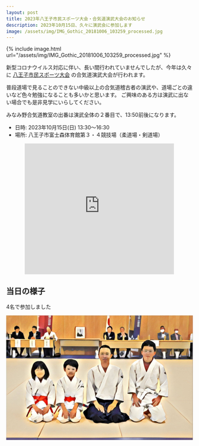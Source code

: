 ```yaml
---
layout: post
title: 2023年八王子市民スポーツ大会・合気道演武大会のお知らせ
description: 2023年10月15日、久々に演武会に参加します
image: /assets/img/IMG_Gothic_20181006_103259_processed.jpg
---
```

{% include image.html url="/assets/img/IMG_Gothic_20181006_103259_processed.jpg" %}

新型コロナウイルス対応に伴い、長い間行われていませんでしたが、今年は久々に [八王子市民スポーツ大会](https://www.city.hachioji.tokyo.jp/kurashi/kyoiku/004/003/003/p032526.html) の合気道演武大会が行われます。

普段道場で見ることのできない中級以上の合気道稽古者の演武や、道場ごとの違いなど色々勉強になることも多いかと思います。
ご興味のある方は演武に出ない場合でも是非見学にいらしてください。

みなみ野合気道教室の出番は演武全体の２番目で、13:50前後になります。

- 日時: 2023年10月15日(日) 13:30〜16:30
- 場所: 八王子市富士森体育館第３・４競技場（柔道場・剣道場）

<div style="position:relative;width:80%;padding-top:70%;margin:0 auto;">
<iframe src="https://www.google.com/maps/embed?pb=!1m18!1m12!1m3!1d3242.080917084045!2d139.32002807615464!3d35.65037797259721!2m3!1f0!2f0!3f0!3m2!1i1024!2i768!4f13.1!3m3!1m2!1s0x60191c2ad389a29b%3A0x5bd980fb9a1b2ccc!2z5a-M5aOr5qOu5L2T6IKy6aSo!5e0!3m2!1sja!2sjp!4v1695739391839!5m2!1sja!2sjp" style="position:absolute;width:100%;height:100%;top:0;left:0;border:0;" allowfullscreen="" loading="lazy" referrerpolicy="no-referrer-when-downgrade"></iframe>
</div>

## 当日の様子

4名で参加しました

![center:集合写真](/assets/img/20231015_Enbukai.jpg)
